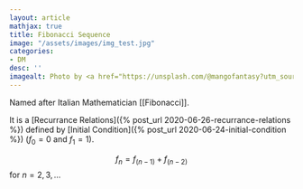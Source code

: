 ```yaml
---
layout: article
mathjax: true
title: Fibonacci Sequence
image: "/assets/images/img_test.jpg"
categories:
- DM
desc: '' 
imagealt: Photo by <a href="https://unsplash.com/@mangofantasy?utm_source=unsplash&utm_medium=referral&utm_content=creditCopyText">Tim Johnson</a> on <a href="https://unsplash.com/s/photos/logic?utm_source=unsplash&utm_medium=referral&utm_content=creditCopyText">Unsplash</a>
---
```


Named after Italian Mathematician [[Fibonacci]].

It is a [Recurrance Relations]({% post_url 2020-06-26-recurrance-relations %}) defined by [Initial Condition]({% post_url 2020-06-24-initial-condition %}) ($f_0 = 0$ and $f_1 = 1$).

$$f_n = f_{(n-1)} + f_{(n-2)}$$ for $n = 2, 3, \dots$